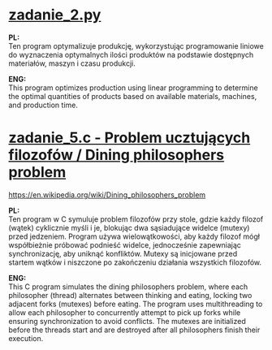 # [zadanie_2.py](./zadanie_2.py)

**PL:**  
Ten program optymalizuje produkcję, wykorzystując programowanie liniowe do wyznaczenia optymalnych ilości produktów na podstawie dostępnych materiałów, maszyn i czasu produkcji.

**ENG:**  
This program optimizes production using linear programming to determine the optimal quantities of products based on available materials, machines, and production time.

# [zadanie_5.c - Problem ucztujących filozofów / Dining philosophers problem](./zadanie_5.c)

https://en.wikipedia.org/wiki/Dining_philosophers_problem

**PL:**  
Ten program w C symuluje problem filozofów przy stole, gdzie każdy filozof (wątek) cyklicznie myśli i je, blokując dwa sąsiadujące widelce (mutexy) przed jedzeniem. Program używa wielowątkowości, aby każdy filozof mógł współbieżnie próbować podnieść widelce, jednocześnie zapewniając synchronizację, aby uniknąć konfliktów. Mutexy są inicjowane przed startem wątków i niszczone po zakończeniu działania wszystkich filozofów.

**ENG:**  
This C program simulates the dining philosophers problem, where each philosopher (thread) alternates between thinking and eating, locking two adjacent forks (mutexes) before eating. The program uses multithreading to allow each philosopher to concurrently attempt to pick up forks while ensuring synchronization to avoid conflicts. The mutexes are initialized before the threads start and are destroyed after all philosophers finish their execution.